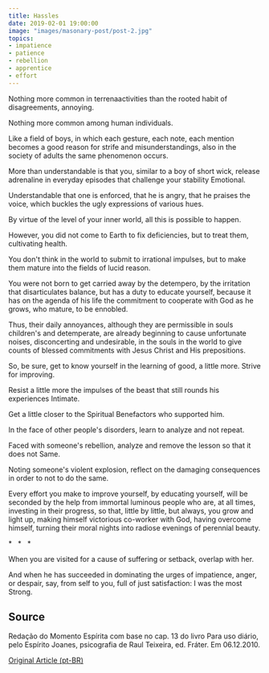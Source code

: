 ```yaml
---
title: Hassles
date: 2019-02-01 19:00:00
image: "images/masonary-post/post-2.jpg"
topics: 
- impatience
- patience
- rebellion
- apprentice
- effort
---
```


Nothing more common in terrenaactivities than the rooted habit of
disagreements, annoying.

Nothing more common among human individuals.

Like a field of boys, in which each gesture, each note, each mention becomes a
good reason for strife and misunderstandings, also in the society of adults the
same phenomenon occurs.

More than understandable is that you, similar to a boy of short wick,
release adrenaline in everyday episodes that challenge your stability
Emotional.

Understandable that one is enforced, that he is angry, that he praises the voice, which buckles the
ugly expressions of various hues.

By virtue of the level of your inner world, all this is possible to happen.

However, you did not come to Earth to fix deficiencies, but to treat them,
cultivating health.

You don't think in the world to submit to irrational impulses, but to
make them mature into the fields of lucid reason.

You were not born to get carried away by the detempero, by the irritation that
disarticulates balance, but has a duty to educate yourself, because it has on the agenda of
his life the commitment to cooperate with God as he grows, who
mature, to be ennobled.

Thus, their daily annoyances, although they are permissible in souls
children's and detemperate, are already beginning to cause unfortunate noises,
disconcerting and undesirable, in the souls in the world to give
counts of blessed commitments with Jesus Christ and His prepositions.

So, be sure, get to know yourself in the learning of good, a little more. Strive
for improving.

Resist a little more the impulses of the beast that still rounds his experiences
Intimate.

Get a little closer to the Spiritual Benefactors who supported him.

In the face of other people's disorders, learn to analyze and not repeat.

Faced with someone's rebellion, analyze and remove the lesson so that it does not
Same.

Noting someone's violent explosion, reflect on the damaging consequences in order to
not to do the same.

Every effort you make to improve yourself, by educating yourself, will be seconded by the
help from immortal luminous people who are, at all times, investing in their
progress, so that, little by little, but always, you grow and light up,
making himself victorious co-worker with God, having overcome himself,
turning their moral nights into radiose evenings of perennial beauty.

*   *   *

When you are visited for a cause of suffering or setback,
overlap with her.

And when he has succeeded in dominating the urges of impatience, anger, or
despair, say, from self to you, full of just satisfaction: I was the most
Strong.



## Source
Redação do Momento Espírita com base no cap. 13 do livro
Para uso diário, pelo Espírito Joanes, psicografia de Raul Teixeira,
ed. Fráter.
Em 06.12.2010.



[Original Article (pt-BR)](http://momento.com.br/pt/ler_texto.php?id=57)

